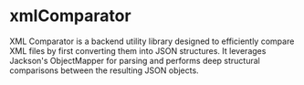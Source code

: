 # xmlComparator
XML Comparator is a backend utility library designed to efficiently compare XML files by first converting them into JSON structures. It leverages Jackson's ObjectMapper for parsing and performs deep structural comparisons between the resulting JSON objects.
